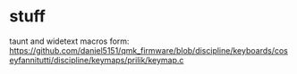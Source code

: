 # stuff


taunt and widetext macros form:
https://github.com/daniel5151/qmk_firmware/blob/discipline/keyboards/coseyfannitutti/discipline/keymaps/prilik/keymap.c

